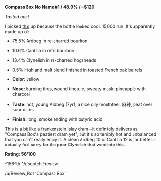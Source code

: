 **Compass Box No Name #1 / 48.9% / ~$120**

*Tasted neat*

I picked [this](https://www.compassboxwhisky.com/whiskies/index.php?id=24#prettyPhoto) up because the bottle looked cool.  15,000 run.  It's apparently made up of:

* 75.5% Ardbeg in re-charred bourbon
* 10.6% Caol Ila in refill bourbon
* 13.4% Clynelish in re-charred hogsheads
* 0.5% Highland malt blend finished in toasted French oak barrels

* **Color:** yellow
* **Nose:** burning tires, wound tincture, sweaty musk; pineapple with charcoal
* **Taste:** hot, young Ardbeg (7yr), a nice oily mouthfeel, 麻辣, peat over sour dates
* **Finish:** long, smoke ending with butyric acid

This is a bit like a frankenstein Islay dram--it definitely delivers as "Compass Box's peatiest dram yet", but it's so terribly hot and unbalanced that you can't really enjoy it.  A clean Ardbeg 10 or Caol Ila 12 is far better.  I actually feel sorry for the poor Clynelish that went into this.

**Rating: 56/100**

^156^th ^/r/scotch ^review

/u/Review_Bot 'Compass Box'